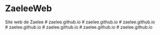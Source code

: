 # ZaeleeWeb
Site web de Zaelee
#   z a e l e e . g i t h u b . i o  
 #   z a e l e e . g i t h u b . i o  
 #   z a e l e e . g i t h u b . i o  
 #   z a e l e e . g i t h u b . i o  
 #   z a e l e e . g i t h u b . i o  
 #   z a e l e e . g i t h u b . i o  
 #   z a e l e e . g i t h u b . i o  
 